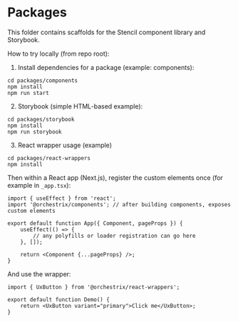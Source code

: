 # Packages

This folder contains scaffolds for the Stencil component library and Storybook.

How to try locally (from repo root):

1. Install dependencies for a package (example: components):

```pwsh
cd packages/components
npm install
npm run start
```

2. Storybook (simple HTML-based example):

```pwsh
cd packages/storybook
npm install
npm run storybook
```

3. React wrapper usage (example)

```pwsh
cd packages/react-wrappers
npm install
```

Then within a React app (Next.js), register the custom elements once (for example in `_app.tsx`):

```tsx
import { useEffect } from 'react';
import '@orchestrix/components'; // after building components, exposes custom elements

export default function App({ Component, pageProps }) {
	useEffect(() => {
		// any polyfills or loader registration can go here
	}, []);

	return <Component {...pageProps} />;
}
```

And use the wrapper:

```tsx
import { UxButton } from '@orchestrix/react-wrappers';

export default function Demo() {
	return <UxButton variant="primary">Click me</UxButton>;
}
```

